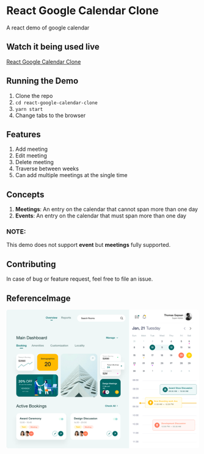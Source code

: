 # React Google Calendar Clone

A react demo of google calendar

## Watch it being used live

[React Google Calendar Clone](https://react-google-calendar-clone.netlify.com/)

## Running the Demo

1.  Clone the repo
2.  `cd react-google-calendar-clone`
3.  `yarn start`
4.  Change tabs to the browser

## Features

1.  Add meeting
2.  Edit meeting
3.  Delete meeting
4.  Traverse between weeks
5.  Can add multiple meetings at the single time

## Concepts

1.  **Meetings**: An entry on the calendar that cannot span more than one day
2.  **Events**: An entry on the calendar that must span more than one day

### NOTE:

This demo does not support **event** but **meetings** fully supported.

## Contributing

In case of bug or feature request, feel free to file an issue.

## ReferenceImage

![alt text](https://github.com/camsvn/react-calender/blob/master/public/calender.png?raw=true)
